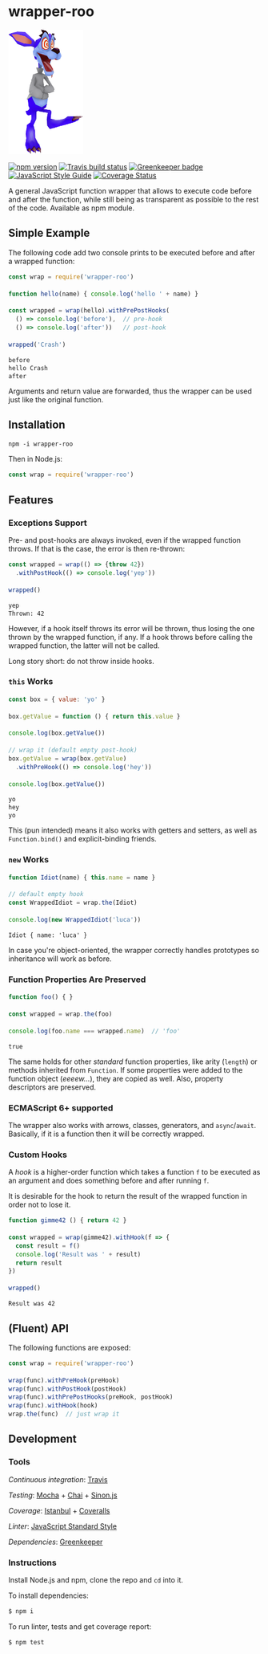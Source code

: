 # wrapper-roo
![Ripper Roo](./ripper-roo.png)

[![npm version](https://badge.fury.io/js/wrapper-roo.svg)](https://badge.fury.io/js/wrapper-roo)
[![Travis build status](https://api.travis-ci.org/LucaFranceschini/wrapper-roo.svg?branch=master)](https://travis-ci.org/LucaFranceschini/wrapper-roo)
[![Greenkeeper badge](https://badges.greenkeeper.io/LucaFranceschini/wrapper-roo.svg)](https://greenkeeper.io/)
[![JavaScript Style Guide](https://img.shields.io/badge/code_style-standard-brightgreen.svg)](https://standardjs.com)
[![Coverage Status](https://img.shields.io/coveralls/LucaFranceschini/wrapper-roo.svg)](https://coveralls.io/github/LucaFranceschini/wrapper-roo)

A general JavaScript function wrapper that allows to execute code before and after the function, while still being as transparent as possible to the rest of the code.
Available as npm module.

## Simple Example
The following code add two console prints to be executed before and after a wrapped function:
```js
const wrap = require('wrapper-roo')

function hello(name) { console.log('hello ' + name) }

const wrapped = wrap(hello).withPrePostHooks(
  () => console.log('before'),  // pre-hook
  () => console.log('after'))   // post-hook

wrapped('Crash')
```
```
before
hello Crash
after
```
Arguments and return value are forwarded, thus the wrapper can be used just like the original function.

## Installation
```
npm -i wrapper-roo
```
Then in Node.js:
```js
const wrap = require('wrapper-roo')
```

## Features
### Exceptions Support
Pre- and post-hooks are always invoked, even if the wrapped function throws.
If that is the case, the error is then re-thrown:
```js
const wrapped = wrap(() => {throw 42})
  .withPostHook(() => console.log('yep'))

wrapped()
```
```
yep
Thrown: 42
```
However, if a hook itself throws its error will be thrown, thus losing the one thrown by the wrapped function, if any.
If a hook throws before calling the wrapped function, the latter will not be called.

Long story short: do not throw inside hooks.

### `this` Works
```js
const box = { value: 'yo' }

box.getValue = function () { return this.value }

console.log(box.getValue())

// wrap it (default empty post-hook)
box.getValue = wrap(box.getValue)
  .withPreHook(() => console.log('hey'))

console.log(box.getValue())
```
```
yo
hey
yo
```
This (pun intended) means it also works with getters and setters, as well as `Function.bind()` and explicit-binding friends.

### `new` Works
```js
function Idiot(name) { this.name = name }

// default empty hook
const WrappedIdiot = wrap.the(Idiot)

console.log(new WrappedIdiot('luca'))
```
```
Idiot { name: 'luca' }
```
In case you're object-oriented, the wrapper correctly handles prototypes so inheritance will work as before.

### Function Properties Are Preserved
```js
function foo() { }

const wrapped = wrap.the(foo)

console.log(foo.name === wrapped.name)  // 'foo'
```
```
true
```
The same holds for other *standard* function properties, like arity (`length`) or methods inherited from `Function`.
If some properties were added to the function object (*eeeew...*), they are copied as well.
Also, property descriptors are preserved.

### ECMAScript 6+ supported
The wrapper also works with arrows, classes, generators, and `async`/`await`.
Basically, if it is a function then it will be correctly wrapped.

### Custom Hooks
A *hook* is a higher-order function which takes a function `f` to be executed as an argument and does something before and after running `f`.

It is desirable for the hook to return the result of the wrapped function in order not to lose it.

```js
function gimme42 () { return 42 }

const wrapped = wrap(gimme42).withHook(f => {
  const result = f()
  console.log('Result was ' + result)
  return result
})

wrapped()
```
```
Result was 42
```

## (Fluent) API
The following functions are exposed:
```js
const wrap = require('wrapper-roo')

wrap(func).withPreHook(preHook)
wrap(func).withPostHook(postHook)
wrap(func).withPrePostHooks(preHook, postHook)
wrap(func).withHook(hook)
wrap.the(func)  // just wrap it
```

## Development
### Tools
*Continuous integration*: [Travis](https://travis-ci.org/)

*Testing*: [Mocha](https://mochajs.org/) + [Chai](http://chaijs.com/) + [Sinon.js](http://sinonjs.org/)

*Coverage*: [Istanbul](https://istanbul.js.org/) + [Coveralls](https://coveralls.io/)

*Linter*: [JavaScript Standard Style](https://standardjs.com/)

*Dependencies*: [Greenkeeper](https://greenkeeper.io/)

### Instructions
Install Node.js and npm, clone the repo and `cd` into it.

To install dependencies:
```sh
$ npm i
```

To run linter, tests and get coverage report:
```sh
$ npm test
```
